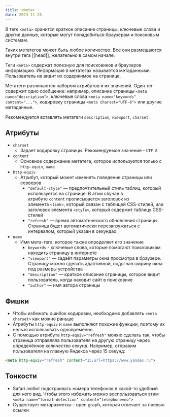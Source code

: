 ```yaml
---
title: <meta>
date: 2023-11-26
---
```

В теге `<meta>` хранится краткое описание страницы, ключевые слова и другие данные, которые могут понадобиться браузерам и поисковым системам.

Таких метатегов может быть любое количество. Все они размещаются внутри тега [[head]], желательно в самом начале.

Теги `<meta>` содержат полезную для поисковиков и браузеров информацию. Информация в метатегах называется метаданными. Пользователь не видит их содержимое на странице.

Метатеги различаются набором атрибутов и их значений. Один тег содержит одно сообщение: например, описание страницы `<meta name="description">`, ключевые слова `<meta name="keywords" content="...">`, кодировку страницы `<meta charset="UTF-8">` или другие метаданные.

Рекомендуется вставлять метатеги `description`, `viewport`, `charset`

## Атрибуты
- `charset`
	- Задает кодировку страницы. Рекомендуемое значение - `UTF-8`
- `content`
	- Основное содержание метатега, которое используется только с `http-equiv`, `name`
- `http-equiv`
	- Атрибут, который может изменять поведение страницы или серверов
		- `"default-style"` — предпочтительный стиль таблиц, который используется на странице. В этом случае в атрибуте `content` прописывается заголовок из элемента `<link>`, который связан с таблицей CSS-стилей, или заголовок элемента `<style>`, который содержит таблицу CSS-стилей
		- `"refresh"` — время автоматического обновления страницы. Страница будет автоматически перезагружаться с интервалом, который указан в секундах
- `name`
	- Имя мета-тега, которое также определяет его значение
		- `keywords` - ключевые слова, которые помогают поисковикам находить страницу в интернете
		- `"viewport"` — задаёт параметры окна просмотра в браузере. Страницу можно сделать адаптивной, подогнав ширину окна под размеры устройства
		- `"description"` — краткое описание страницы, которое видит пользователь, когда находит сайт в поисковике
		- `"author"` — имя автора страницы

## Фишки
- Чтобы избежать ошибок кодировки, необходимо добавлять `<meta charset>` как можно раньше
- Атрибуты `http-equiv` и `name` выполняют похожие функции, поэтому их нельзя использовать одновременно
- С помощью атрибута `http-equiv="refresh"` можно сделать так, чтобы страница отправляла пользователя на другую страницу через определённое количество секунд. Например, отправим пользователя на главную Яндекса через 15 секунд:
```html
<meta http-equiv="refresh" content="15;url=https://www.yandex.ru">
```

## Тонкости
- Safari любит подстраивать номера телефонов в какой-то удобный для него вид. Чтобы этого избежать можно воспользоваться этим `<meta name="format-detection" content="telephone=no">`
- Существует метаразметка - open graph, которая отвечает за превью ссылки